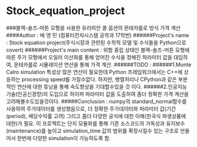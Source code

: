 # Stock_equation_project
###블랙-숄즈-머튼 모형을 사용한 유러피안 콜 옵션의 몬테카를로 방식 가격 계산
####Author : 배 영 민 (컴퓨터전자시스템 공학과 17학번)
######Project's name : Stock equation project(주식시장과 관련된 수학적 모델 및 수식들을 Python으로 covert)
######Project's main content : 위험 중립 상태인 블랙-숄즈-머튼 모형에 따른 주가 모형에서 오일러 이산화를 통해 얻어진 수식을 정해진 파라미터 값을 대입하여, 몬테카를로 시뮬레이션 연산을 통해 가격 계산.
######TODO :
######1.Monte Calro simulation 특성상 많은 연산이 필요한데 Python 프레임워크에서는 C++에 상응하는 processing speed를 가질수없다. 하지만, 병렬처리나 CPython과 같은 부분적인 연산에 대한 튜닝을 통해 속도향상을 기대할수있을 것 이다.
######2.인공지능기술(인공신경망)의 도입으로 하이퍼 파라미터 값을 도출하여 좀더 정확한 가격 계산을 고려해볼수도있을것이다.
#####Conclusion : numpy의 standard_normal함수를 사용하여 주가데이터를 생성했음으로, 더 정확한 주가데이터와 파라미터 값(기간(period), 배당수익률 고려) 그리고 좀더 다양한 공식에 대한 이해(한국식 파생상품에 대한)가 필요. 이 프로젝트는 단지 모듈화를 통해 기존 소스코드의 가독성과 유지보수(maintenance)를 높이고 simulation_time 값의 범위를 확장시킬수 있는 구조로 만들어서 한번에 다양한 simulation이 가능하도록 함.
